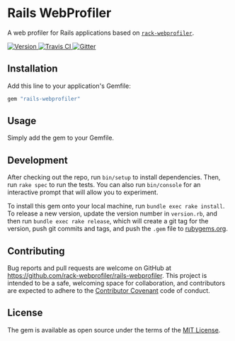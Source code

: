 # Rails WebProfiler

A web profiler for Rails applications based on
[`rack-webprofiler`](https://github.com/rack-webprofiler/rack-webprofiler/).

[![Version         ](http://img.shields.io/gem/v/rails-webprofiler.svg)                               ](https://rubygems.org/gems/rails-webprofiler)
[![Travis CI       ](http://img.shields.io/travis/rack-webprofiler/rails-webprofiler/master.svg)           ](https://travis-ci.org/rack-webprofiler/rails-webprofiler)
[![Gitter         ](https://img.shields.io/gitter/room/rack-webprofiler/rails-webprofiler.svg)       ](https://gitter.im/rack-webprofiler/rails-webprofiler)

## Installation

Add this line to your application's Gemfile:

```ruby
gem "rails-webprofiler"
```

## Usage

Simply add the gem to your Gemfile.

## Development

After checking out the repo, run `bin/setup` to install dependencies. Then, run `rake spec` to run the tests. You can also run `bin/console` for an interactive prompt that will allow you to experiment.

To install this gem onto your local machine, run `bundle exec rake install`. To release a new version, update the version number in `version.rb`, and then run `bundle exec rake release`, which will create a git tag for the version, push git commits and tags, and push the `.gem` file to [rubygems.org](https://rubygems.org).

## Contributing

Bug reports and pull requests are welcome on GitHub at https://github.com/rack-webprofiler/rails-webprofiler. This project is intended to be a safe, welcoming space for collaboration, and contributors are expected to adhere to the [Contributor Covenant](http://contributor-covenant.org) code of conduct.


## License

The gem is available as open source under the terms of the [MIT License](http://opensource.org/licenses/MIT).

